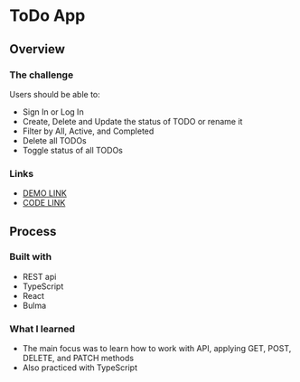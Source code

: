 # ToDo App


## Overview

### The challenge

Users should be able to:

  - Sign In or Log In
  - Create, Delete and Update the status of TODO or rename it
  - Filter by All, Active, and Completed
  - Delete all TODOs
  - Toggle status of all TODOs
   
### Links
  - [DEMO LINK](https://koliiis.github.io/todo-app/)
  - [CODE LINK](https://github.com/koliiis/todo-app)

## Process

### Built with

  - REST api
  - TypeScript
  - React
  - Bulma

### What I learned

  - The main focus was to learn how to work with API, applying GET, POST, DELETE, and PATCH methods
  - Also practiced with TypeScript
